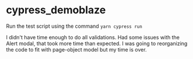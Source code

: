 # cypress_demoblaze

Run the test script using the command ```yarn cypress run```

I didn't have time enough to do all validations.
Had some issues with the Alert modal, that took more time than expected.
I was going to reorganizing the code to fit with page-object model but my time is over.
